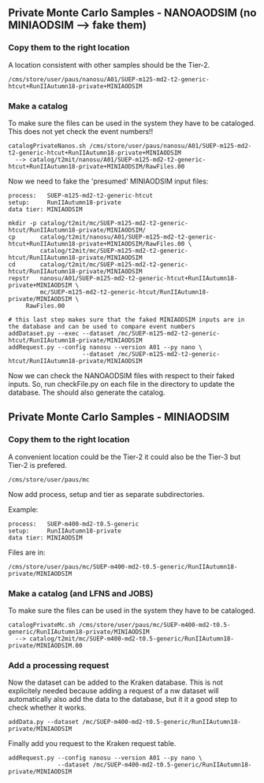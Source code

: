 ## Private Monte Carlo Samples - NANOAODSIM (no MINIAODSIM --> fake them)

### Copy them to the right location

A location consistent with other samples should be the Tier-2.

    /cms/store/user/paus/nanosu/A01/SUEP-m125-md2-t2-generic-htcut+RunIIAutumn18-private+MINIAODSIM

### Make a catalog

To make sure the files can be used in the system they have to be cataloged. This does not yet check the event numbers!!

    catalogPrivateNanos.sh /cms/store/user/paus/nanosu/A01/SUEP-m125-md2-t2-generic-htcut+RunIIAutumn18-private+MINIAODSIM
      --> catalog/t2mit/nanosu/A01/SUEP-m125-md2-t2-generic-htcut+RunIIAutumn18-private+MINIAODSIM/RawFiles.00

Now we need to fake the 'presumed' MINIAODSIM input files:

    process:   SUEP-m125-md2-t2-generic-htcut
    setup:     RunIIAutumn18-private
    data tier: MINIAODSIM

    mkdir -p catalog/t2mit/mc/SUEP-m125-md2-t2-generic-htcut/RunIIAutumn18-private/MINIAODSIM/
    cp       catalog/t2mit/nanosu/A01/SUEP-m125-md2-t2-generic-htcut+RunIIAutumn18-private+MINIAODSIM/RawFiles.00 \
             catalog/t2mit/mc/SUEP-m125-md2-t2-generic-htcut/RunIIAutumn18-private/MINIAODSIM
    cd       catalog/t2mit/mc/SUEP-m125-md2-t2-generic-htcut/RunIIAutumn18-private/MINIAODSIM
    repstr   nanosu/A01/SUEP-m125-md2-t2-generic-htcut+RunIIAutumn18-private+MINIAODSIM \
             mc/SUEP-m125-md2-t2-generic-htcut/RunIIAutumn18-private/MINIAODSIM \
	     RawFiles.00
	     
    # this last step makes sure that the faked MINIAODSIM inputs are in the database and can be used to compare event numbers
    addDataset.py --exec --dataset /mc/SUEP-m125-md2-t2-generic-htcut/RunIIAutumn18-private/MINIAODSIM
    addRequest.py --config nanosu --version A01 --py nano \
                         --dataset /mc/SUEP-m125-md2-t2-generic-htcut/RunIIAutumn18-private/MINIAODSIM

Now we can check the NANOAODSIM files with respect to their faked inputs. So, run checkFile.py on each file in the directory to update the database. The should also generate the catalog.


## Private Monte Carlo Samples - MINIAODSIM

### Copy them to the right location

A convenient location could be the Tier-2 it could also be the Tier-3 but Tier-2 is prefered.

    /cms/store/user/paus/mc

Now add process, setup and tier as separate subdirectories.

Example:

    process:   SUEP-m400-md2-t0.5-generic
    setup:     RunIIAutumn18-private
    data tier: MINIAODSIM

Files are in:

    /cms/store/user/paus/mc/SUEP-m400-md2-t0.5-generic/RunIIAutumn18-private/MINIAODSIM

### Make a catalog (and LFNS and JOBS)

To make sure the files can be used in the system they have to be cataloged.

    catalogPrivateMc.sh /cms/store/user/paus/mc/SUEP-m400-md2-t0.5-generic/RunIIAutumn18-private/MINIAODSIM
      --> catalog/t2mit/mc/SUEP-m400-md2-t0.5-generic/RunIIAutumn18-private/MINIAODSIM.00

### Add a processing request

Now the dataset can be added to the Kraken database. This is not explicitely needed because adding a request of a nw dataset will automatically also add the data to the database, but it it a good step to check whether it works.

    addData.py --dataset /mc/SUEP-m400-md2-t0.5-generic/RunIIAutumn18-private/MINIAODSIM

Finally add you request to the Kraken request table.

    addRequest.py --config nanosu --version A01 --py nano \
                  --dataset /mc/SUEP-m400-md2-t0.5-generic/RunIIAutumn18-private/MINIAODSIM
